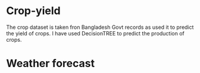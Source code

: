 # Crop-yield
The crop dataset is taken fron Bangladesh Govt records as used it to predict the yield of crops.
I have used DecisionTREE to predict the production of crops.

# Weather forecast 
